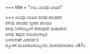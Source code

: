 +++
title = "೦೮೭ ಎಲವೊ ಬಾಹಿರ"

+++
ಎಲವೊ ಬಾಹಿರ ಮಗಧ ಹಲಧರಳಿ  
ನಳಿಯೆ ಪಾಂಡವ ನೃಪರು ಪರಿಯಂ  
ತಳವು ನಿನಗೊಬ್ಬಂಗೆ ಸೇರುವುದೇ ಮಹಾದೇವ  
ಅಳಿವು ತಪ್ಪದು ನುಡಿಯೊಳಲ್ಪವ    
ಬಳಸಲೇತಕೆ ವೀರನಹೆ ನ  
ಮ್ಮೊಳಗೆ ಮೂವರೊಳೊಬ್ಬನನು ವರಿಸೆಂದನಸುರಾರಿ      ॥87॥